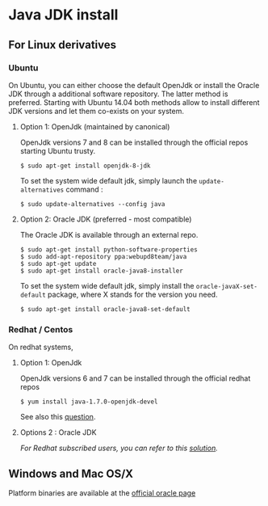 # Java JDK install

## For Linux derivatives

### Ubuntu 

On Ubuntu, you can either choose the default OpenJdk or
install the Oracle JDK through a additional software repository. The latter method 
is preferred. Starting with Ubuntu 14.04 both methods allow to install different 
JDK versions and let them co-exists on your system.

1. Option 1: OpenJdk (maintained by canonical)

   OpenJdk versions 7 and 8 can be installed through the official repos starting Ubuntu trusty.

   ```console
   $ sudo apt-get install openjdk-8-jdk
   ```

   To set the system wide default jdk, simply launch the `update-alternatives` command :

   ```console
   $ sudo update-alternatives --config java
   ```

2. Option 2: Oracle JDK (preferred - most compatible)

   The Oracle JDK is available through an external repo.

   ```console
   $ sudo apt-get install python-software-properties
   $ sudo add-apt-repository ppa:webupd8team/java
   $ sudo apt-get update
   $ sudo apt-get install oracle-java8-installer
   ```
   
   To set the system wide default jdk, simply install the `oracle-javaX-set-default` package, where X stands for the version you need.

   ```console
   $ sudo apt-get install oracle-java8-set-default
   ```

### Redhat / Centos

On redhat systems,

1. Option 1: OpenJdk 

   OpenJdk versions 6 and 7 can be installed through the official redhat repos

   ```console
   $ yum install java-1.7.0-openjdk-devel
   ```
   
   See also this [question](https://access.redhat.com/documentation/en-US/JBoss_Enterprise_Application_Platform/6/html/Installation_Guide/Install_OpenJDK_on_Red_Hat_Enterprise_Linux.html).

2. Options 2 : Oracle JDK

   *For Redhat subscribed users, you can refer to this [solution](https://access.redhat.com/solutions/732883).*


## Windows and Mac OS/X

   Platform binaries are available at the [official oracle page](http://www.oracle.com/technetwork/java/javase/downloads/index.html)
   